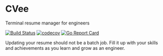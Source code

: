 # CVee
Terminal resume manager for engineers

[![Build Status](https://travis-ci.org/thealamu/cvee.svg?branch=master)](https://travis-ci.org/thealamu/cvee) [![codecov](https://codecov.io/gh/thealamu/cvee/branch/master/graph/badge.svg)](https://codecov.io/gh/thealamu/cvee) [![Go Report Card](https://goreportcard.com/badge/github.com/thealamu/cvee)](https://goreportcard.com/report/github.com/thealamu/cvee)

Updating your resume should not be a batch job. Fill it up with your skills and achievements as you learn and grow as an engineer.
